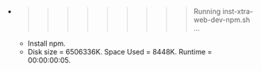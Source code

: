 * >>>>>>>>> Running inst-xtra-web-dev-npm.sh ...
  * Install npm.
  * Disk size = 6506336K. Space Used = 8448K. Runtime = 00:00:00:05.
